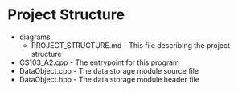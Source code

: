 # Project Structure

* diagrams
  * PROJECT_STRUCTURE.md - This file describing the project structure
* CS103_A2.cpp - The entrypoint for this program
* DataObject.cpp - The data storage module source file
* DataObject.hpp - The data storage module header file